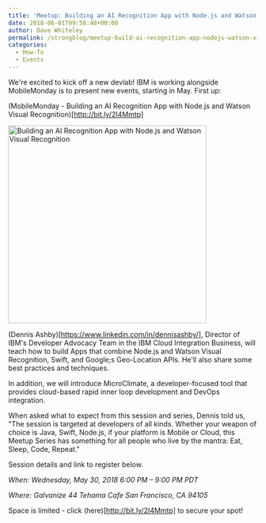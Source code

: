 ```yaml
---
title: 'Meetup: Building an AI Recognition App with Node.js and Watson Visual Recognition'
date: 2018-06-01T09:58:48+00:00
author: Dave Whiteley
permalink: /strongblog/meetup-build-ai-recognition-app-nodejs-watson-visual-recognition/
categories:
  - How-To
  - Events
---
```


We're excited to kick off a new devlab! IBM is working alongside MobileMonday is to present new events, starting in May. First up:

(MobileMonday - Building an AI Recognition App with Node.js and Watson Visual Recognition)[http://bit.ly/2I4Mmtp]
  
<!--more-->

<img class="aligncenter" src="https://strongloop.com/blog-assets/2018/05/MM-IBM-Meetup-May-30.jpg" alt="Building an AI Recognition App with Node.js and Watson Visual Recognition" style="width: 400px; margin:auto;"/>

(Dennis Ashby)[https://www.linkedin.com/in/dennisashby/], Director of IBM's Developer Advocacy Team in the IBM Cloud Integration Business, will teach how to build Apps that combine Node.js and Watson Visual Recognition, Swift, and Google;s Geo-Location APIs. He'll also share some best practices and techniques.

In addition, we will introduce MicroClimate, a developer-focused tool that provides cloud-based rapid inner loop development and DevOps integration. 

When asked what to expect from this session and series, Dennis told us, "The session is targeted at developers of all kinds.  Whether your weapon of choice is Java, Swift, Node.js, if your platform is Mobile or Cloud, this Meetup Series has something for all people who live by the mantra: Eat, Sleep, Code, Repeat."

Session details and link to register below.

*When: Wednesday, May 30, 2018
6:00 PM – 9:00 PM PDT*

*Where: Galvanize
44 Tehama Cafe
San Francisco, CA 94105*

Space is limited - click (here)[http://bit.ly/2I4Mmtp] to secure your spot! 

